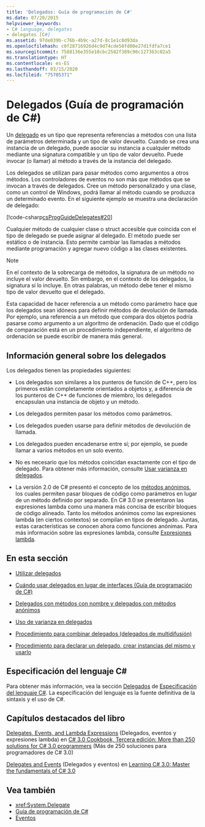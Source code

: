 ```yaml
---
title: 'Delegados: Guía de programación de C#'
ms.date: 07/20/2015
helpviewer_keywords:
- C# language, delegates
- delegates [C#]
ms.assetid: 97de039b-c76b-4b9c-a27d-8c1e1c8d93da
ms.openlocfilehash: c0f28716926d4c9d74cde58fd00e27d1fdfa7ce1
ms.sourcegitcommit: 7588136e355e10cbc2582f389c90c127363c02a5
ms.translationtype: HT
ms.contentlocale: es-ES
ms.lasthandoff: 03/15/2020
ms.locfileid: "75705371"
---
```

# <a name="delegates-c-programming-guide"></a>Delegados (Guía de programación de C#)
Un [delegado](../../language-reference/builtin-types/reference-types.md) es un tipo que representa referencias a métodos con una lista de parámetros determinada y un tipo de valor devuelto. Cuando se crea una instancia de un delegado, puede asociar su instancia a cualquier método mediante una signatura compatible y un tipo de valor devuelto. Puede invocar (o llamar) al método a través de la instancia del delegado.  
  
 Los delegados se utilizan para pasar métodos como argumentos a otros métodos. Los controladores de eventos no son más que métodos que se invocan a través de delegados. Cree un método personalizado y una clase, como un control de Windows, podrá llamar al método cuando se produzca un determinado evento. En el siguiente ejemplo se muestra una declaración de delegado:  
  
 [!code-csharp[csProgGuideDelegates#20](~/samples/snippets/csharp/VS_Snippets_VBCSharp/csProgGuideDelegates/CS/Delegates.cs#20)]  
  
 Cualquier método de cualquier clase o struct accesible que coincida con el tipo de delegado se puede asignar al delegado. El método puede ser estático o de instancia. Esto permite cambiar las llamadas a métodos mediante programación y agregar nuevo código a las clases existentes.  
  
> [!NOTE]
> En el contexto de la sobrecarga de métodos, la signatura de un método no incluye el valor devuelto. Sin embargo, en el contexto de los delegados, la signatura sí lo incluye. En otras palabras, un método debe tener el mismo tipo de valor devuelto que el delegado.  
  
 Esta capacidad de hacer referencia a un método como parámetro hace que los delegados sean idóneos para definir métodos de devolución de llamada. Por ejemplo, una referencia a un método que compara dos objetos podría pasarse como argumento a un algoritmo de ordenación. Dado que el código de comparación está en un procedimiento independiente, el algoritmo de ordenación se puede escribir de manera más general.  
  
## <a name="delegates-overview"></a>Información general sobre los delegados  
 Los delegados tienen las propiedades siguientes:  
  
- Los delegados son similares a los punteros de función de C++, pero los primeros están completamente orientados a objetos y, a diferencia de los punteros de C++ de funciones de miembro, los delegados encapsulan una instancia de objeto y un método.
  
- Los delegados permiten pasar los métodos como parámetros.  
  
- Los delegados pueden usarse para definir métodos de devolución de llamada.  
  
- Los delegados pueden encadenarse entre sí; por ejemplo, se puede llamar a varios métodos en un solo evento.  
  
- No es necesario que los métodos coincidan exactamente con el tipo de delegado. Para obtener más información, consulte [Usar varianza en delegados](../concepts/covariance-contravariance/using-variance-in-delegates.md).  
  
- La versión 2.0 de C# presentó el concepto de los [métodos anónimos](../../language-reference/operators/delegate-operator.md), los cuales permiten pasar bloques de código como parámetros en lugar de un método definido por separado. En C# 3.0 se presentaron las expresiones lambda como una manera más concisa de escribir bloques de código alineado. Tanto los métodos anónimos como las expresiones lambda (en ciertos contextos) se compilan en tipos de delegado. Juntas, estas características se conocen ahora como funciones anónimas. Para más información sobre las expresiones lambda, consulte [Expresiones lambda](../statements-expressions-operators/lambda-expressions.md).
  
## <a name="in-this-section"></a>En esta sección  
  
- [Utilizar delegados](./using-delegates.md)  
  
- [Cuándo usar delegados en lugar de interfaces (Guía de programación de C#)](https://docs.microsoft.com/previous-versions/visualstudio/visual-studio-2010/ms173173(v=vs.100))  
  
- [Delegados con métodos con nombre y delegados con métodos anónimos](./delegates-with-named-vs-anonymous-methods.md)  
  
- [Uso de varianza en delegados](../concepts/covariance-contravariance/using-variance-in-delegates.md)  
  
- [Procedimiento para combinar delegados (delegados de multidifusión)](./how-to-combine-delegates-multicast-delegates.md)  
  
- [Procedimiento para declarar un delegado, crear instancias del mismo y usarlo](./how-to-declare-instantiate-and-use-a-delegate.md)

## <a name="c-language-specification"></a>Especificación del lenguaje C#  

Para obtener más información, vea la sección [Delegados](~/_csharplang/spec/delegates.md) de [Especificación del lenguaje C#](/dotnet/csharp/language-reference/language-specification/introduction). La especificación del lenguaje es la fuente definitiva de la sintaxis y el uso de C#.
  
## <a name="featured-book-chapters"></a>Capítulos destacados del libro  
 [Delegates, Events, and Lambda Expressions](https://docs.microsoft.com/previous-versions/visualstudio/visual-studio-2008/ff518994%28v=orm.10%29) (Delegados, eventos y expresiones lambda) en [C# 3.0 Cookbook, Tercera edición: More than 250 solutions for C# 3.0 programmers](https://docs.microsoft.com/previous-versions/visualstudio/visual-studio-2008/ff518995%28v=orm.10%29) (Más de 250 soluciones para programadores de C# 3.0)  
  
 [Delegates and Events](https://docs.microsoft.com/previous-versions/visualstudio/visual-studio-2008/ff652490%28v=orm.10%29) (Delegados y eventos) en [Learning C# 3.0: Master the fundamentals of C# 3.0](https://docs.microsoft.com/previous-versions/visualstudio/visual-studio-2008/ff652493%28v=orm.10%29)  
  
## <a name="see-also"></a>Vea también

- <xref:System.Delegate>
- [Guía de programación de C#](../index.md)
- [Eventos](../events/index.md)
